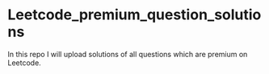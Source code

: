 # Leetcode_premium_question_solutions
In this repo I will upload solutions of all questions which are premium on Leetcode.
